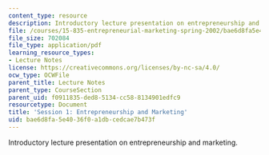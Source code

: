 ```yaml
---
content_type: resource
description: Introductory lecture presentation on entrepreneurship and marketing.
file: /courses/15-835-entrepreneurial-marketing-spring-2002/bae6d8fa5e4036f0a1dbcedcae7b473f_session1.pdf
file_size: 702084
file_type: application/pdf
learning_resource_types:
- Lecture Notes
license: https://creativecommons.org/licenses/by-nc-sa/4.0/
ocw_type: OCWFile
parent_title: Lecture Notes
parent_type: CourseSection
parent_uid: f0911835-ded8-5134-cc58-8134901edfc9
resourcetype: Document
title: 'Session 1: Entrepreneurship and Marketing'
uid: bae6d8fa-5e40-36f0-a1db-cedcae7b473f
---
```

Introductory lecture presentation on entrepreneurship and marketing.